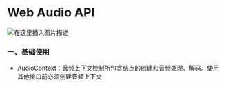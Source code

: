 # Web Audio API

![在这里插入图片描述](https://img-blog.csdnimg.cn/20200116182807152.png?x-oss-process=image/watermark,type_ZmFuZ3poZW5naGVpdGk,shadow_10,text_aHR0cHM6Ly9ibG9nLmNzZG4ubmV0L3N3YWxsb3dibGFuaw==,size_16,color_FFFFFF,t_70)

### 一、基础使用

- AudioContext：音频上下文控制所包含结点的创建和音频处理、解码。使用其他接口前必须创建音频上下文